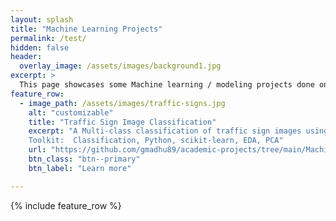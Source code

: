 ```yaml
---
layout: splash
title: "Machine Learning Projects"
permalink: /test/
hidden: false
header:
  overlay_image: /assets/images/background1.jpg
excerpt: >
  This page showcases some Machine learning / modeling projects done on real-world datasets.
feature_row:
  - image_path: /assets/images/traffic-signs.jpg
    alt: "customizable"
    title: "Traffic Sign Image Classification"
    excerpt: "A Multi-class classification of traffic sign images using various ML algorithms aimed at categorization of high impact classes with an accuracy of 93% </ br>
    Toolkit:  Classification, Python, scikit-learn, EDA, PCA"
    url: "https://github.com/gmadhu89/academic-projects/tree/main/Machine-Learning/traffic-sign-classification"
    btn_class: "btn--primary"
    btn_label: "Learn more"

---
```


{% include feature_row %}
